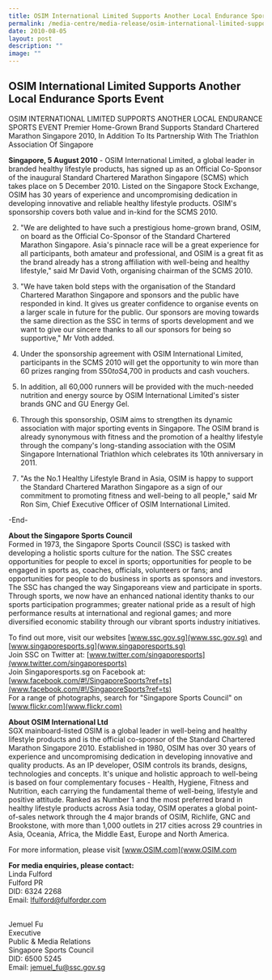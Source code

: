 ```yaml
---
title: OSIM International Limited Supports Another Local Endurance Sports Event
permalink: /media-centre/media-release/osim-international-limited-supports-another-local-endurance-sports-event/
date: 2010-08-05
layout: post
description: ""
image: ""
---
```

## **OSIM International Limited Supports Another Local Endurance Sports Event**

OSIM INTERNATIONAL LIMITED SUPPORTS ANOTHER LOCAL ENDURANCE SPORTS EVENT
Premier Home-Grown Brand Supports Standard Chartered Marathon Singapore 2010, In Addition To Its Partnership With The Triathlon Association Of Singapore

**Singapore, 5 August 2010** - OSIM International Limited, a global leader in branded healthy lifestyle products, has signed up as an Official Co-Sponsor of the inaugural Standard Chartered Marathon Singapore (SCMS) which takes place on 5 December 2010. Listed on the Singapore Stock Exchange, OSIM has 30 years of experience and uncompromising dedication in developing innovative and reliable healthy lifestyle products. OSIM's sponsorship covers both value and in-kind for the SCMS 2010.

2. "We are delighted to have such a prestigious home-grown brand, OSIM, on board as the Official Co-Sponsor of the Standard Chartered Marathon Singapore. Asia's pinnacle race will be a great experience for all participants, both amateur and professional, and OSIM is a great fit as the brand already has a strong affiliation with well-being and healthy lifestyle," said Mr David Voth, organising chairman of the SCMS 2010.

3. "We have taken bold steps with the organisation of the Standard Chartered Marathon Singapore and sponsors and the public have responded in kind. It gives us greater confidence to organise events on a larger scale in future for the public. Our sponsors are moving towards the same direction as the SSC in terms of sports development and we want to give our sincere thanks to all our sponsors for being so supportive," Mr Voth added.

4. Under the sponsorship agreement with OSIM International Limited, participants in the SCMS 2010 will get the opportunity to win more than 60 prizes ranging from S$50 to S$4,700 in products and cash vouchers.

5. In addition, all 60,000 runners will be provided with the much-needed nutrition and energy source by OSIM International Limited's sister brands GNC and GU Energy Gel.

6. Through this sponsorship, OSIM aims to strengthen its dynamic association with major sporting events in Singapore. The OSIM brand is already synonymous with fitness and the promotion of a healthy lifestyle through the company's long-standing association with the OSIM Singapore International Triathlon which celebrates its 10th anniversary in 2011.

7. "As the No.1 Healthy Lifestyle Brand in Asia, OSIM is happy to support the Standard Chartered Marathon Singapore as a sign of our commitment to promoting fitness and well-being to all people," said Mr Ron Sim, Chief Executive Officer of OSIM International Limited.

-End-

**About the Singapore Sports Council**
<br>
Formed in 1973, the Singapore Sports Council (SSC) is tasked with developing a holistic sports culture for the nation. The SSC creates opportunities for people to excel in sports; opportunities for people to be engaged in sports as, coaches, officials, volunteers or fans; and opportunities for people to do business in sports as sponsors and investors. The SSC has changed the way Singaporeans view and participate in sports. Through sports, we now have an enhanced national identity thanks to our sports participation programmes; greater national pride as a result of high performance results at international and regional games; and more diversified economic stability through our vibrant sports industry initiatives.

To find out more, visit our websites [www.ssc.gov.sg](www.ssc.gov.sg) and [www.singaporesports.sg](www.singaporesports.sg)
<br>
Join SSC on Twitter at: [www.twitter.com/singaporesports](www.twitter.com/singaporesports)
<br>
Join Singaporesports.sg on Facebook at: [www.facebook.com/#!/SingaporeSports?ref=ts](www.facebook.com/#!/SingaporeSports?ref=ts)
<br>
For a range of photographs, search for "Singapore Sports Council" on [www.flickr.com](www.flickr.com)

**About OSIM International Ltd**
<br>
SGX mainboard-listed OSIM is a global leader in well-being and healthy lifestyle products and is the official co-sponsor of the Standard Chartered Marathon Singapore 2010. Established in 1980, OSIM has over 30 years of experience and uncompromising dedication in developing innovative and quality products. As an IP developer, OSIM controls its brands, designs, technologies and concepts. It's unique and holistic approach to well-being is based on four complementary focuses - Health, Hygiene, Fitness and Nutrition, each carrying the fundamental theme of well-being, lifestyle and positive attitude. Ranked as Number 1 and the most preferred brand in healthy lifestyle products across Asia today, OSIM operates a global point-of-sales network through the 4 major brands of OSIM, Richlife, GNC and Brookstone, with more than 1,000 outlets in 217 cities across 29 countries in Asia, Oceania, Africa, the Middle East, Europe and North America.

For more information, please visit [www.OSIM.com](www.OSIM.com

**For media enquiries, please contact:**
<br>Linda Fulford
<br>Fulford PR
<br>DID: 6324 2268
<br>Email: [lfulford@fulfordpr.com](lfulford@fulfordpr.com)

<br>Jemuel Fu
<br>Executive
<br>Public & Media Relations
<br>Singapore Sports Council
<br>DID: 6500 5245
<br>Email: [jemuel_fu@ssc.gov.sg](jemuel_fu@ssc.gov.sg)